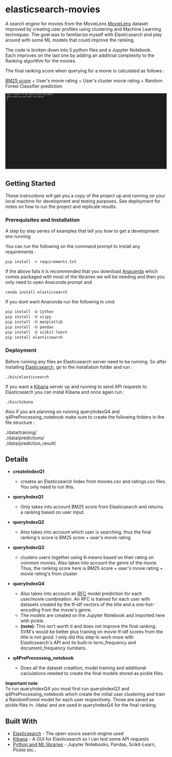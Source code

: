 # elasticsearch-movies

A search engine for movies from the MovieLens [MovieLens](https://movielens.org/) dataset improved by creating user profiles using clustering and Machine Learning techniques.
The goal was to familiarize myself with Elasticsearch and play around with some ML models that could improve the ranking.

The code is broken down into 5 python files and a Jupyter Notebook.  
Each improves on the last one by adding an additinal complexity to the Ranking algorithm for the movies.  

The final ranking score when querying for a movie is calculated as follows :  

[BM25 score](https://en.wikipedia.org/wiki/Okapi_BM25) + User's movie rating + User's cluster movie rating + Random Forest Classifier prediction 


![example](./example.gif)


## Getting Started

These instructions will get you a copy of the project up and running on your local machine for development and testing purposes. See deployment for notes on how to run the project and replicate results.

### Prerequisites and Installation

A step by step series of examples that tell you how to get a development env running

You can run the following on the command prompt to install any requirements :

```
pip install -r requirements.txt  
```
If the above fails it is recommended that you download [Anaconda]() which comes packaged with most of the libraries
we will be needing and then you only need to open Anaconda prompt and 
```
conda install elasticsearch
```
If you dont want Anaconda run the following in cmd
``` 
pip install -U Cython
pip install -U scipy
pip install -U matplotlib
pip install -U pandas
pip install -U scikit-learn
pip install elasticsearch
```

### Deployment

Before running any files an Elasticsearch server need to be running.
So after installing [Elasticsearch](https://www.elastic.co/downloads/elasticsearch), go to the installation folder
and run :
```
./bin/elasticsearch
```
If you want a [Kibana](https://www.elastic.co/downloads/kibana) server up and running to send API requests to Elasticsearch you can instal Kibana and once again run :
```
./bin/kibana
```

Also if you are planning on running queryIndexQ4 and q4PreProcessing_notebook make sure to create the following folders in the file structure :  

./data/training/  
./data/predictions/  
./data/prediction_result/  


## Details

* **createIndexQ1** 
  * creates an Elasticsearch Index from movies.csv and ratings.csv files. You only need to run this.

* **queryIndexQ1**
  * Only takes into account BM25 score from Elasticsearch and returns a ranking based on user input.

* **queryIndexQ2**
  * Also takes into account which user is searching, thus the final ranking's score is BM25 score + user's movie rating.

* **queryIndexQ3**
  * clusters users together using K-means based on their rating on common movies. Also takes into account the genre of the movie. Thus, the ranking score here is BM25 score + user's movie rating + movie rating's from cluster

* **queryIndexQ4**
  * Also takes into account an [RFC](https://en.wikipedia.org/wiki/Random_forest) model prediction for each user/movie combination. An RFC is trained for each user with datasets created by the tf-idf vectors of the title and a one-hot-encoding from the movie's genre.
  * The models are created on the Jupyter Notebook and imported here with pickle.
  * **(note)**: This isn't worth it and does not improve the final ranking. SVM's would be better plus training on movie tf-idf scores from the title is not good. I only did this step to work more with Elasticsearch's API and its built-in term_frequency and document_frequency numbers.

* **q4PreProcessing_notebook**
  * Does all the dataset creattion, model training and additional caclulations needed to create the final models stored as pickle files.

**Important note**   
To run queryIndexQ4 you must first run queryIndexQ3 and q4PreProcessing_notebook which create the initial user clustering and train a RandomForest model for each user respectively. Those are saved as pickle files in ./data/ and are used in queryIndexQ4 for the final ranking.

## Built With

* [Elasticsearch](https://www.elastic.co/) - The open-souce search engine used
* [Kibana](https://www.elastic.co/kibana) - A GUI for Elasticsearch so I can test some API requests
* [Python and ML libraries](https://www.python.org/) - Jupyter Notebooks, Pandas, Scikit-Learn, Pickle etc.. 
